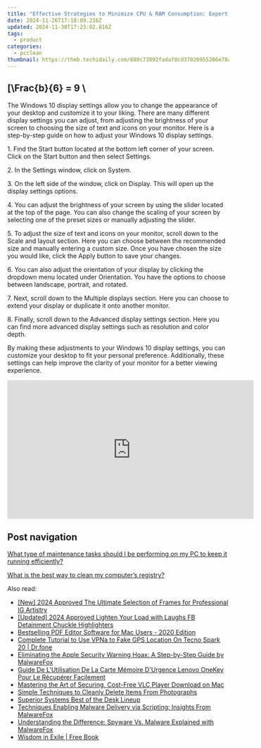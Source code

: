 ```yaml
---
title: "Effective Strategies to Minimize CPU & RAM Consumption: Expert Tips From YL Computing"
date: 2024-11-26T17:18:09.216Z
updated: 2024-11-30T17:23:02.816Z
tags:
  - product
categories:
  - pcclean
thumbnail: https://thmb.techidaily.com/680c73892fadaf0cd37020955286e78a6c2698cf86437727fe7a9aa1c7291d00.jpg
---
```


## \[\Frac{b}{6} = 9 \

The Windows 10 display settings allow you to change the appearance of your desktop and customize it to your liking. There are many different display settings you can adjust, from adjusting the brightness of your screen to choosing the size of text and icons on your monitor. Here is a step-by-step guide on how to adjust your Windows 10 display settings. 

1\. Find the Start button located at the bottom left corner of your screen. Click on the Start button and then select Settings.

2\. In the Settings window, click on System.

3\. On the left side of the window, click on Display. This will open up the display settings options. 

4\. You can adjust the brightness of your screen by using the slider located at the top of the page. You can also change the scaling of your screen by selecting one of the preset sizes or manually adjusting the slider.

5\. To adjust the size of text and icons on your monitor, scroll down to the Scale and layout section. Here you can choose between the recommended size and manually entering a custom size. Once you have chosen the size you would like, click the Apply button to save your changes.

6\. You can also adjust the orientation of your display by clicking the dropdown menu located under Orientation. You have the options to choose between landscape, portrait, and rotated.

7\. Next, scroll down to the Multiple displays section. Here you can choose to extend your display or duplicate it onto another monitor.

8\. Finally, scroll down to the Advanced display settings section. Here you can find more advanced display settings such as resolution and color depth. 

By making these adjustments to your Windows 10 display settings, you can customize your desktop to fit your personal preference. Additionally, these settings can help improve the clarity of your monitor for a better viewing experience.

<!-- affiliate ads begin -->
<iframe width="560" height="315" src="https://www.youtube.com/embed/nlwr9LjJ-ng?si=I6UNAtfBkY2FTceu" title="YouTube video player" frameborder="0" allow="accelerometer; autoplay; clipboard-write; encrypted-media; gyroscope; picture-in-picture; web-share" referrerpolicy="strict-origin-when-cross-origin" allowfullscreen></iframe>
<!-- affiliate ads end -->

## Post navigation

[What type of maintenance tasks should I be performing on my PC to keep it running efficiently?](https://tools.techidaily.com/pcclean/products/)

[What is the best way to clean my computer’s registry?](https://tools.techidaily.com/pcclean/products/)

<ins class="adsbygoogle"
     style="display:block"
     data-ad-format="autorelaxed"
     data-ad-client="ca-pub-7571918770474297"
     data-ad-slot="1223367746"></ins>

<ins class="adsbygoogle"
     style="display:block"
     data-ad-client="ca-pub-7571918770474297"
     data-ad-slot="8358498916"
     data-ad-format="auto"
     data-full-width-responsive="true"></ins>

<span class="atpl-alsoreadstyle">Also read:</span>
<div><ul>
<li><a href="https://instagram-video-recordings.techidaily.com/new-2024-approved-the-ultimate-selection-of-frames-for-professional-ig-artistry/"><u>[New] 2024 Approved The Ultimate Selection of Frames for Professional IG Artistry</u></a></li>
<li><a href="https://facebook-video-content.techidaily.com/updated-2024-approved-lighten-your-load-with-laughs-fb-detainment-chuckle-highlighters/"><u>[Updated] 2024 Approved Lighten Your Load with Laughs FB Detainment Chuckle Highlighters</u></a></li>
<li><a href="https://win-cloud.techidaily.com/bestselling-pdf-editor-software-for-mac-users-2020-edition/"><u>Bestselling PDF Editor Software for Mac Users - 2020 Edition</u></a></li>
<li><a href="https://fake-location.techidaily.com/complete-tutorial-to-use-vpna-to-fake-gps-location-on-tecno-spark-20-drfone-by-drfone-virtual-android/"><u>Complete Tutorial to Use VPNa to Fake GPS Location On Tecno Spark 20 | Dr.fone</u></a></li>
<li><a href="https://win-cloud.techidaily.com/eliminating-the-apple-security-warning-hoax-a-step-by-step-guide-by-malwarefox/"><u>Eliminating the Apple Security Warning Hoax: A Step-by-Step Guide by MalwareFox</u></a></li>
<li><a href="https://win-extraordinary.techidaily.com/guide-de-lutilisation-de-la-carte-memoire-durgence-lenovo-onekey-pour-le-recuperer-facilement/"><u>Guide De L'Utilisation De La Carte Mémoire D'Urgence Lenovo OneKey Pour Le Récupérer Facilement</u></a></li>
<li><a href="https://fox-direct.techidaily.com/mastering-the-art-of-securing-cost-free-vlc-player-download-on-mac/"><u>Mastering the Art of Securing, Cost-Free VLC Player Download on Mac</u></a></li>
<li><a href="https://win-cloud.techidaily.com/simple-techniques-to-cleanly-delete-items-from-photographs/"><u>Simple Techniques to Cleanly Delete Items From Photographs</u></a></li>
<li><a href="https://extra-hints.techidaily.com/superior-systems-best-of-the-desk-lineup/"><u>Superior Systems Best of the Desk Lineup</u></a></li>
<li><a href="https://win-cloud.techidaily.com/techniques-enabling-malware-delivery-via-scripting-insights-from-malwarefox/"><u>Techniques Enabling Malware Delivery via Scripting: Insights From MalwareFox</u></a></li>
<li><a href="https://win-cloud.techidaily.com/understanding-the-difference-spyware-vs-malware-explained-with-malwarefox/"><u>Understanding the Difference: Spyware Vs. Malware Explained with MalwareFox</u></a></li>
<li><a href="https://novels-ebooks.techidaily.com/211143075-9782360170227-wisdom-in-exile/"><u>Wisdom in Exile | Free Book</u></a></li>
</ul></div>

